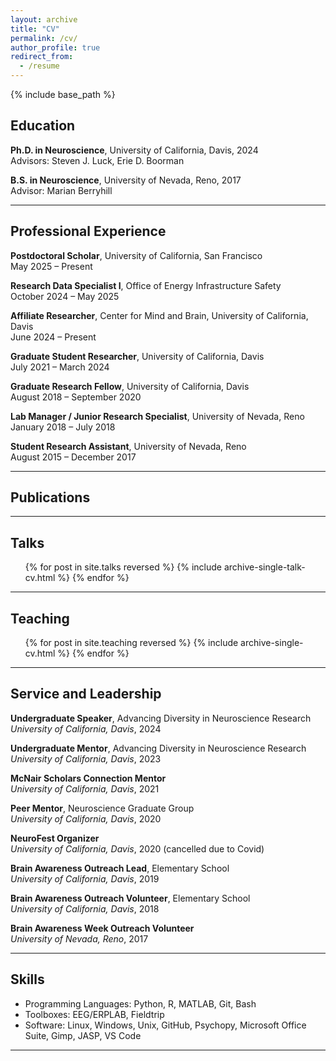 ```yaml
---
layout: archive
title: "CV"
permalink: /cv/
author_profile: true
redirect_from:
  - /resume
---
```


{% include base_path %}

## Education

**Ph.D. in Neuroscience**, University of California, Davis, 2024  
Advisors: Steven J. Luck, Erie D. Boorman

**B.S. in Neuroscience**, University of Nevada, Reno, 2017  
Advisor: Marian Berryhill

---

## Professional Experience

**Postdoctoral Scholar**, University of California, San Francisco  
May 2025 – Present

**Research Data Specialist I**, Office of Energy Infrastructure Safety  
October 2024 – May 2025

**Affiliate Researcher**, Center for Mind and Brain, University of California, Davis  
June 2024 – Present

**Graduate Student Researcher**, University of California, Davis  
July 2021 – March 2024

**Graduate Research Fellow**, University of California, Davis  
August 2018 – September 2020

**Lab Manager / Junior Research Specialist**, University of Nevada, Reno  
January 2018 – July 2018

**Student Research Assistant**, University of Nevada, Reno  
August 2015 – December 2017

---

## Publications

<!-- <ul>
  {% for post in site.publications reversed %}
    {% include archive-single-cv.html %}
  {% endfor %}
</ul> -->

---

## Talks

<ul>
  {% for post in site.talks reversed %}
    {% include archive-single-talk-cv.html %}
  {% endfor %}
</ul>

---

## Teaching

  <ul>{% for post in site.teaching reversed %}
    {% include archive-single-cv.html %}
  {% endfor %}</ul>

---

## Service and Leadership

**Undergraduate Speaker**, Advancing Diversity in Neuroscience Research  
*University of California, Davis*, 2024

**Undergraduate Mentor**, Advancing Diversity in Neuroscience Research  
*University of California, Davis*, 2023

**McNair Scholars Connection Mentor**  
*University of California, Davis*, 2021

**Peer Mentor**, Neuroscience Graduate Group  
*University of California, Davis*, 2020

**NeuroFest Organizer**  
*University of California, Davis*, 2020 (cancelled due to Covid)

**Brain Awareness Outreach Lead**, Elementary School  
*University of California, Davis*, 2019

**Brain Awareness Outreach Volunteer**, Elementary School  
*University of California, Davis*, 2018

**Brain Awareness Week Outreach Volunteer**  
*University of Nevada, Reno*, 2017

---

## Skills

- Programming Languages: Python, R, MATLAB, Git, Bash  
- Toolboxes: EEG/ERPLAB, Fieldtrip  
- Software: Linux, Windows, Unix, GitHub, Psychopy, Microsoft Office Suite, Gimp, JASP, VS Code

---